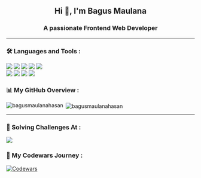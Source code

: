 <h2 align="center">Hi 👋, I'm Bagus Maulana</h2>
<h3 align="center">A passionate Frontend Web Developer</h3>

<!-- <h5 align="left">Connect with me:</h5> -->

---
<h3 align="left">🛠 Languages and Tools :</h3>
<div>
  <img src="https://img.shields.io/badge/HTML5-E34F26?style=for-the-badge&logo=html5&logoColor=white" />
  <img src="https://img.shields.io/badge/CSS3-1572B6?style=for-the-badge&logo=css3&logoColor=white" />
  <img src="https://img.shields.io/badge/JavaScript-323330?style=for-the-badge&logo=javascript&logoColor=F7DF1E" />
  <img src="https://img.shields.io/badge/Tailwind_CSS-38B2AC?style=for-the-badge&logo=tailwind-css&logoColor=white" />
  <img src="https://img.shields.io/badge/React-323330?style=for-the-badge&logo=react&logoColor=61DAF" />
<div/>
<div>
  <img src="https://img.shields.io/badge/Node%20js-339933?style=for-the-badge&logo=nodedotjs&logoColor=white" />
  <img src="https://img.shields.io/badge/Express%20js-323330?style=for-the-badge&logo=express&logoColor=white" />
  <img src="https://img.shields.io/badge/MySQL-005C84?style=for-the-badge&logo=mysql&logoColor=white" />
  <img src="https://img.shields.io/badge/GIT-E44C30?style=for-the-badge&logo=git&logoColor=white" />
  <!-- <img src="https://img.shields.io/badge/next%20js-000000?style=for-the-badge&logo=nextdotjs&logoColor=white" /> -->
</div>

<h3 align="left">📊 My GitHub Overview :</h3>
<p><img align="left" src="https://github-readme-stats.vercel.app/api/top-langs?username=bagusmaulanahasan&show_icons=true&locale=en&layout=compact" alt="bagusmaulanahasan" /></p>
<p>&nbsp;<img align="center" src="https://github-readme-stats.vercel.app/api?username=bagusmaulanahasan&show_icons=true&locale=en" alt="bagusmaulanahasan" /></p>

---
<h3 align="left">🎯 Solving Challenges At :</h3>
<a href="https://www.codewars.com/users/bee_m"><img src="https://img.shields.io/badge/Codewars-B1361E?style=for-the-badge&logo=Codewars&logoColor=white" /></a>
<!-- 
<a href="https://www.hackerrank.com/profile/bagusmaulana0320"><img src="https://img.shields.io/badge/-Hackerrank-2EC866?style=for-the-badge&logo=HackerRank&logoColor=white"/></a>
<a href="https://leetcode.com/u/zuEYZcdaVx/"><img src="https://img.shields.io/badge/-LeetCode-FFA116?style=for-the-badge&logo=LeetCode&logoColor=black"/></a>
-->

<h3>🚀 My Codewars Journey :</h3>

[![Codewars](https://www.codewars.com/users/bee_m/badges/small)](https://www.codewars.com/users/bee_m)
